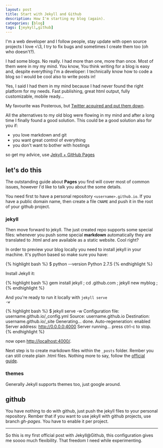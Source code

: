 ```yaml
---
layout: post
title: Start with Jekyll and Github
description: How I'm starting my blog (again).
categories: [blog]
tags: [jeykyll,github]
---
```


I'm a web developer and I follow people, stay update with open source projects
I love <\3, I try to fix bugs and sometimes I create them too (oh who doesn't?).

I had some blogs. No really. I had more than one, more than once.
Most of them were in my my mind.
You know, You think writing for a blog is easy and, despite everything I'm a developer:
I technically know how to code a blog so I would be cool also to write posts in!

Yes, I said I had them in my mind because I had never found the right platform for my needs. Fast publishing, great html output, fully customizable, mobile ready...

My favourite was Posterous, but [Twitter acquired and put them down](http://www.theverge.com/2013/4/30/4281780/posterous-is-shutting-down-tomorrow-here-are-the-best-alternatives).

All the alternatives to my old blog were flowing in my mind and after a long time I finally found a good solution. This could be a good solution also for you if:

- you love markdown and git
- you want great control of everything
- you don't want to bother with hostings

so get my advice, use [Jekyll + GitHub Pages](https://pages.github.com/)

## let's do this

The outstanding guide about **Pages** you find will cover most of common issues, however I'd like to talk you about the some details.

You need first to have a personal repository <code>&lt;username&gt;.github.io</code>.
If you have a public domain name, then create a file <code>CNAME</code> and push it in the root of your github project.

### jekyll

Then move forward to jekyll. The just created repo supports some special files: whenever you push some special **markdown** automatically they are translated to .html and are available as a static website. Cool right?

In order to preview your blog locally you need to install jekyll in your machine. It's python based so make sure you have:

{% highlight bash %}
$ python --version
Python 2.7.5
{% endhighlight %}

Install Jekyll it:

{% highlight bash %}
gem install jekyll ;
cd <username>.github.com ;
jekyll new myblog ;
{% endhighlight %}

And you're ready to run it locally with <code>jekyll serve -w</code>

{% highlight bash %}
$ jekyll serve -w
Configuration file: username.github.io/_config.yml
            Source: username.github.io
       Destination: username.github.io/_site
      Generating... done.
 Auto-regeneration: enabled
    Server address: http://0.0.0.0:4000
  Server running... press ctrl-c to stop.
{% endhighlight %}

now open [http://localhost:4000/](http://localhost:4000/).

Next step is to create markdown files within the <code>_posts</code> folder.
Rember you can still create plain .html files.
Nothing more to say, follow the [official guide](http://jekyllrb.com/docs/posts/).

### themes
Generally Jekyll supports themes too, just google around.

## github
You have nothing to do with github, just push the jekyll files to your personal
repository. Rember that if you want to use jekyll with github projects, use branch *gh-pages*. You have to enable it per project.

----

So this is my first official post with Jekyll@Github, this configuration gives me soooo much flexibility. That freedom I need while experimenting.
